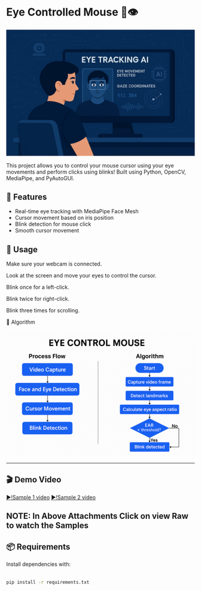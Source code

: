 # Eye Controlled Mouse 🎯👁️
<p float="left">
  <img src="assets/Example.jpg" width="700" />
</p>

This project allows you to control your mouse cursor using your eye movements and perform clicks using blinks! Built using Python, OpenCV, MediaPipe, and PyAutoGUI.

## 🔧 Features

- Real-time eye tracking with MediaPipe Face Mesh
- Cursor movement based on iris position
- Blink detection for mouse click
- Smooth cursor movement

## 🧪 Usage
Make sure your webcam is connected.

Look at the screen and move your eyes to control the cursor.

Blink once for a left-click.

Blink twice for right-click.

Blink three times for scrolling.

📸 Algorithm

<p float="left">  
  <img src="assets/Algorithm.png" width="700" />
</p>


---

## 🎬 Demo Video

[▶️!Sample 1 video](assets/video.mp4)
[▶️!Sample 2 video](assets/video1.mp4)

## NOTE: In Above Attachments Click on view Raw to watch the Samples

## 📦 Requirements

Install dependencies with:

```bash

pip install -r requirements.txt

```
